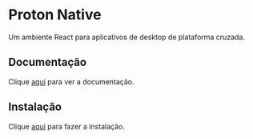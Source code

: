 # Proton Native

Um ambiente React para aplicativos de desktop de plataforma cruzada.

## Documentação

Clique [aqui](https://github.com/kusti8/proton-native) para ver a documentação.

## Instalação

Clique [aqui](https://www.npmjs.com/package/proton-native) para fazer a instalação.
